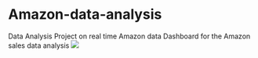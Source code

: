 # Amazon-data-analysis
Data Analysis Project on real time Amazon data
<h> Dashboard for the Amazon sales data analysis</h>
<img src="C:\Users\sbapo\OneDrive\Pictures\amazon ss.png">
